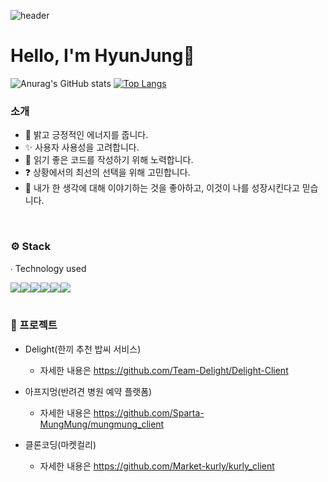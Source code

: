 <!--
**yanghyunjung/yanghyunjung** is a ✨ _special_ ✨ repository because its `README.md` (this file) appears on your GitHub profile.

Here are some ideas to get you started:

- 🔭 I’m currently working on ...
- 🌱 I’m currently learning ...
- 👯 I’m looking to collaborate on ...
- 🤔 I’m looking for help with ...
- 💬 Ask me about ...
- 📫 How to reach me: ...
- 😄 Pronouns: ...
- ⚡ Fun fact: ...
-->

![header](https://capsule-render.vercel.app/api?type=waving&color=gradient&height=200&text=HyunJung&fontAlign=70&fontAlignY=40&animation=twinkling)  

# Hello, I'm HyunJung👋     
![Anurag's GitHub stats](https://github-readme-stats.vercel.app/api?username=yanghyunjung&show_icons=true&theme=radical)
[![Top Langs](https://github-readme-stats.vercel.app/api/top-langs/?username=yanghyunjung&hide=html&layout=compact)](https://github.com/anuraghazra/github-readme-stats)   

<h3 align="flex-start"> 소개 </h3>     

- 🌝 밝고 긍정적인 에너지를 줍니다.    
- ✨ 사용자 사용성을 고려합니다.
- 🍒 읽기 좋은 코드를 작성하기 위해 노력합니다.      
- ❓ 상황에서의 최선의 선택을 위해 고민합니다.      
- 👥 내가 한 생각에 대해 이야기하는 것을 좋아하고, 이것이 나를 성장시킨다고 믿습니다.     
</br>

<h3 align="flex-start">⚙️ Stack</h3>
<p align="flex-start">∙ Technology used</p>
<div align="flex-start"><img src="https://img.shields.io/badge/JavaScript-FFCD11?style=flat-square&logo=JavaScript&logoColor=white"></img><img src="https://img.shields.io/badge/React-00BCF6?style=flat-square&logo=React&logoColor=white"></img><img src="https://img.shields.io/badge/CSS3-0A84FF?style=flat-square&logo=CSS3&logoColor=white"></img><img src="https://img.shields.io/badge/StyledComponents-DB7093?style=flat-square&logo=StyledComponents&logoColor=white"></img><img src="https://img.shields.io/badge/HTML5-E34F26?style=flat-square&logo=HTML5&logoColor=white"></img><img src="https://img.shields.io/badge/Python-4B8BBE?style=flat-square&logo=Python&logoColor=white"></div>
</br>   

<h3 align="flex-start"> 🌟 프로젝트 </h3>      

- Delight(한끼 추천 밥씨 서비스)    
  - 자세한 내용은 https://github.com/Team-Delight/Delight-Client   

- 아프지멍(반려견 병원 예약 플랫폼)    
  - 자세한 내용은 https://github.com/Sparta-MungMung/mungmung_client   

- 클론코딩(마켓컬리)
  - 자세한 내용은 https://github.com/Market-kurly/kurly_client 
